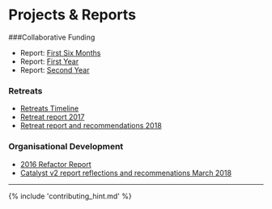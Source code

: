# Projects & Reports

###Collaborative Funding
* Report: [First Six Months](https://docs.google.com/document/d/1ZSVDqVzGpjk1MGoJIzBLBbcUcFuy1FdEydR7eYzJaAw/edit#)
* Report: [First Year](https://docs.google.com/document/d/1T2DJIjHbqY-GjdnF1Pegy0sLjwNyuJ7V_XB-I0ri6Xg/edit#)
* Report: [Second Year](https://docs.google.com/document/d/19rKXpu8lq0Fc48fiVIwVHVgqI9HS0Po3ClYwomouJsI/edit#heading=h.gqc8t9d755t)

### Retreats
* [Retreats Timeline](https://docs.google.com/presentation/d/1UIO8q1G8-UNmQ2ckJD0JwTDiRVAeTdBL-GbMPdt_6qo/present#slide=id.p)
* [Retreat report 2017](https://drive.google.com/file/d/0B03pa7WnDghxZFFULUtHNkRlYkU/view)
* [Retreat report and recommendations 2018](https://loomio-uploads.s3.amazonaws.com/documents/files/000/126/372/original/Summerfest_2018__Report_and_Recommendations.pdf)

### Organisational Development 
* [2016 Refactor Report](https://drive.google.com/file/d/0Bxr3iqrIRxyQVVY1LTdHbktpX1k/view?usp=sharing)
* [Catalyst v2 report reflections and recommenations March 2018](https://docs.google.com/document/d/1nzyR9SJLKvYmxMPRjLJn0EY2n9zXjT7Ko0ZQqucajIU)
--------------


{% include 'contributing_hint.md' %}
